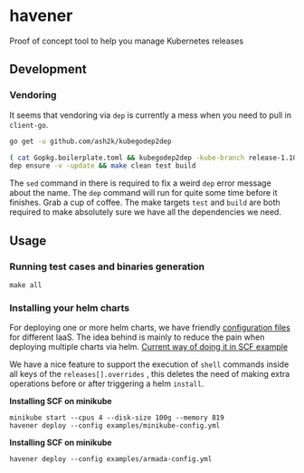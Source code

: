 # havener
Proof of concept tool to help you manage Kubernetes releases

## Development
### Vendoring
It seems that vendoring via `dep` is currently a mess when you need to pull in `client-go`.

```sh
go get -u github.com/ash2k/kubegodep2dep

( cat Gopkg.boilerplate.toml && kubegodep2dep -kube-branch release-1.10 -client-go-branch release-7.0 ) | sed 's:go4.org/errorutil:go4.org:' > Gopkg.toml
dep ensure -v -update && make clean test build
```

The `sed` command in there is required to fix a weird `dep` error message about the name. The `dep` command will run for quite some time before it finishes. Grab a cup of coffee. The make targets `test` and `build` are both required to make absolutely sure we have all the dependencies we need.

## Usage
### Running test cases and binaries generation
```
make all
```
### Installing your helm charts
For deploying one or more helm charts, we have friendly [configuration files](https://github.com/homeport/havener/tree/develop/examples) for different IaaS. The idea behind is mainly to reduce the pain when deploying multiple charts via helm. [Current way of doing it in SCF example](https://github.com/SUSE/scf/wiki/How-to-Install-SCF#deploy-using-helm)

We have a nice feature to support the execution of `shell` commands inside all keys of the
`releases[].overrides` , this deletes the need of making extra operations before or after triggering a helm `install`.


**Installing SCF on minikube**
```
minikube start --cpus 4 --disk-size 100g --memory 819
havener deploy --config examples/minikube-config.yml
```

**Installing SCF on minikube**
```
havener deploy --config examples/armada-config.yml
```
